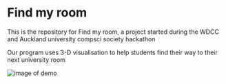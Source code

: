 # Find my room
This is the repository for Find my room, a project started during the WDCC and Auckland university compsci society hackathon

Our program uses 3-D visualisation to help students find their way to their next university room

![image of demo](https://github.com/TonyCui02/Find_my_class/tree/v1.0/images/demo.PNG)

